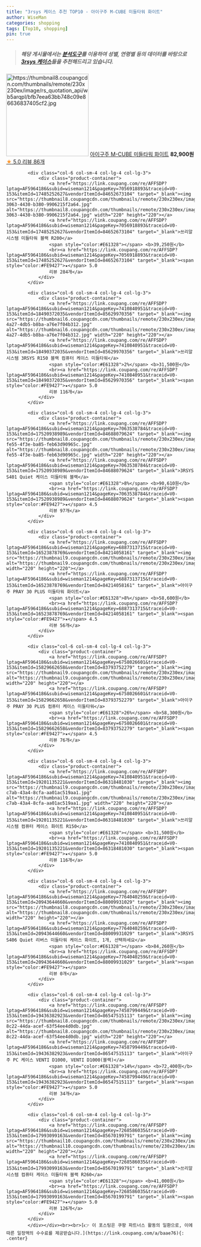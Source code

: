 ```yaml
---
title: "3rsys 케이스 추천 TOP10 - 아이구주 M-CUBE 미들타워 화이트"
author: WiseMan
categories: shopping
tags: [Top10, shopping]
pin: true
---
```


> ##### 해당 게시물에서는 [**분석도구**](https://itemscout.io/)를 이용하여 **성별**, **연령별** 등의 데이터를 바탕으로 [**3rsys 케이스**](https://link.coupang.com/a/baae76)들을 추천해드리고 있습니다.
<div class="container"><div class="row">
            <div class="col-6 col-sm-4 col-lg-4 col-lg-3">
                <div class="product-container">
                    <a href="https://link.coupang.com/re/AFFSDP?lptag=AF5964186&subid=wiseman1214&pageKey=5453777984&traceid=V0-153&itemId=8332010669&vendorItemId=75619855768" target="_blank"><img src="https://thumbnail8.coupangcdn.com/thumbnails/remote/230x230ex/image/rs_quotation_api/wb5arqpl/bfb7eea63bb748c09e86636837405cf2.jpg" alt="https://thumbnail8.coupangcdn.com/thumbnails/remote/230x230ex/image/rs_quotation_api/wb5arqpl/bfb7eea63bb748c09e86636837405cf2.jpg" width="220" height="220"></a>
                    <a href="https://link.coupang.com/re/AFFSDP?lptag=AF5964186&subid=wiseman1214&pageKey=5453777984&traceid=V0-153&itemId=8332010669&vendorItemId=75619855768" target="_blank">아이구주 M-CUBE 미들타워 화이트</a>
                    <span style="color:#E61328"></span> <b>82,900원</b>
                    <br><a href="https://link.coupang.com/re/AFFSDP?lptag=AF5964186&subid=wiseman1214&pageKey=5453777984&traceid=V0-153&itemId=8332010669&vendorItemId=75619855768" target="_blank"><span style="color:#FE9427">★</span> 5.0
                    리뷰 86개</a>
                </div>
            </div>
            
            <div class="col-6 col-sm-4 col-lg-4 col-lg-3">
                <div class="product-container">
                    <a href="https://link.coupang.com/re/AFFSDP?lptag=AF5964186&subid=wiseman1214&pageKey=7056918893&traceid=V0-153&itemId=17485252627&vendorItemId=84652673104" target="_blank"><img src="https://thumbnail8.coupangcdn.com/thumbnails/remote/230x230ex/image/retail/images/2023/01/11/10/6/b2e49c48-3063-4430-b380-9906215f2a64.jpg" alt="https://thumbnail8.coupangcdn.com/thumbnails/remote/230x230ex/image/retail/images/2023/01/11/10/6/b2e49c48-3063-4430-b380-9906215f2a64.jpg" width="220" height="220"></a>
                    <a href="https://link.coupang.com/re/AFFSDP?lptag=AF5964186&subid=wiseman1214&pageKey=7056918893&traceid=V0-153&itemId=17485252627&vendorItemId=84652673104" target="_blank">쓰리알시스템 미들타워 블랙 R200</a>
                    <span style="color:#E61328"></span> <b>39,250원</b>
                    <br><a href="https://link.coupang.com/re/AFFSDP?lptag=AF5964186&subid=wiseman1214&pageKey=7056918893&traceid=V0-153&itemId=17485252627&vendorItemId=84652673104" target="_blank"><span style="color:#FE9427">★</span> 5.0
                    리뷰 284개</a>
                </div>
            </div>
            
            <div class="col-6 col-sm-4 col-lg-4 col-lg-3">
                <div class="product-container">
                    <a href="https://link.coupang.com/re/AFFSDP?lptag=AF5964186&subid=wiseman1214&pageKey=7410840951&traceid=V0-153&itemId=18490372035&vendorItemId=85629970356" target="_blank"><img src="https://thumbnail6.coupangcdn.com/thumbnails/remote/230x230ex/image/retail/images/2023/04/11/12/8/3bc08c4e-4a27-4db5-b8ba-a76e7f04b312.jpg" alt="https://thumbnail6.coupangcdn.com/thumbnails/remote/230x230ex/image/retail/images/2023/04/11/12/8/3bc08c4e-4a27-4db5-b8ba-a76e7f04b312.jpg" width="220" height="220"></a>
                    <a href="https://link.coupang.com/re/AFFSDP?lptag=AF5964186&subid=wiseman1214&pageKey=7410840951&traceid=V0-153&itemId=18490372035&vendorItemId=85629970356" target="_blank">쓰리알시스템 3RSYS R150 블랙 컴퓨터 케이스 미들타워</a>
                    <span style="color:#E61328">2%</span> <b>31,500원</b>
                    <br><a href="https://link.coupang.com/re/AFFSDP?lptag=AF5964186&subid=wiseman1214&pageKey=7410840951&traceid=V0-153&itemId=18490372035&vendorItemId=85629970356" target="_blank"><span style="color:#FE9427">★</span> 5.0
                    리뷰 116개</a>
                </div>
            </div>
            
            <div class="col-6 col-sm-4 col-lg-4 col-lg-3">
                <div class="product-container">
                    <a href="https://link.coupang.com/re/AFFSDP?lptag=AF5964186&subid=wiseman1214&pageKey=7063538784&traceid=V0-153&itemId=17520938989&vendorItemId=84688079624" target="_blank"><img src="https://thumbnail8.coupangcdn.com/thumbnails/remote/230x230ex/image/retail/images/2023/01/13/15/3/6c30665d-fe55-4f3e-ba85-feb63d90965c.jpg" alt="https://thumbnail8.coupangcdn.com/thumbnails/remote/230x230ex/image/retail/images/2023/01/13/15/3/6c30665d-fe55-4f3e-ba85-feb63d90965c.jpg" width="220" height="220"></a>
                    <a href="https://link.coupang.com/re/AFFSDP?lptag=AF5964186&subid=wiseman1214&pageKey=7063538784&traceid=V0-153&itemId=17520938989&vendorItemId=84688079624" target="_blank">3RSYS S401 Quiet 케이스 미들타워 블랙</a>
                    <span style="color:#E61328">8%</span> <b>90,610원</b>
                    <br><a href="https://link.coupang.com/re/AFFSDP?lptag=AF5964186&subid=wiseman1214&pageKey=7063538784&traceid=V0-153&itemId=17520938989&vendorItemId=84688079624" target="_blank"><span style="color:#FE9427">★</span> 4.5
                    리뷰 97개</a>
                </div>
            </div>
            
            <div class="col-6 col-sm-4 col-lg-4 col-lg-3">
                <div class="product-container">
                    <a href="https://link.coupang.com/re/AFFSDP?lptag=AF5964186&subid=wiseman1214&pageKey=6887313715&traceid=V0-153&itemId=16523878769&vendorItemId=84214058161" target="_blank"><img src="https://thumbnail9.coupangcdn.com/thumbnails/remote/230x230ex/image/vendor_inventory/13e2/39984f89108528019570863f641d63d4c23fb46da6a58ae1600e96e8d63b.jpg" alt="https://thumbnail9.coupangcdn.com/thumbnails/remote/230x230ex/image/vendor_inventory/13e2/39984f89108528019570863f641d63d4c23fb46da6a58ae1600e96e8d63b.jpg" width="220" height="220"></a>
                    <a href="https://link.coupang.com/re/AFFSDP?lptag=AF5964186&subid=wiseman1214&pageKey=6887313715&traceid=V0-153&itemId=16523878769&vendorItemId=84214058161" target="_blank">아이구주 PRAY 30 PLUS 미들타워 화이트</a>
                    <span style="color:#E61328">8%</span> <b>58,600원</b>
                    <br><a href="https://link.coupang.com/re/AFFSDP?lptag=AF5964186&subid=wiseman1214&pageKey=6887313715&traceid=V0-153&itemId=16523878769&vendorItemId=84214058161" target="_blank"><span style="color:#FE9427">★</span> 4.5
                    리뷰 56개</a>
                </div>
            </div>
            
            <div class="col-6 col-sm-4 col-lg-4 col-lg-3">
                <div class="product-container">
                    <a href="https://link.coupang.com/re/AFFSDP?lptag=AF5964186&subid=wiseman1214&pageKey=6758026601&traceid=V0-153&itemId=15829662658&vendorItemId=83793752279" target="_blank"><img src="https://thumbnail9.coupangcdn.com/thumbnails/remote/230x230ex/image/vendor_inventory/28a5/deec0510a7c0e82e40675c6c4dca335665d233759e27d60574fd44f2f460.jpg" alt="https://thumbnail9.coupangcdn.com/thumbnails/remote/230x230ex/image/vendor_inventory/28a5/deec0510a7c0e82e40675c6c4dca335665d233759e27d60574fd44f2f460.jpg" width="220" height="220"></a>
                    <a href="https://link.coupang.com/re/AFFSDP?lptag=AF5964186&subid=wiseman1214&pageKey=6758026601&traceid=V0-153&itemId=15829662658&vendorItemId=83793752279" target="_blank">아이구주 PRAY 30 PLUS 컴퓨터 케이스 미들타워</a>
                    <span style="color:#E61328">26%</span> <b>58,300원</b>
                    <br><a href="https://link.coupang.com/re/AFFSDP?lptag=AF5964186&subid=wiseman1214&pageKey=6758026601&traceid=V0-153&itemId=15829662658&vendorItemId=83793752279" target="_blank"><span style="color:#FE9427">★</span> 4.5
                    리뷰 76개</a>
                </div>
            </div>
            
            <div class="col-6 col-sm-4 col-lg-4 col-lg-3">
                <div class="product-container">
                    <a href="https://link.coupang.com/re/AFFSDP?lptag=AF5964186&subid=wiseman1214&pageKey=7410840951&traceid=V0-153&itemId=19201135221&vendorItemId=86318481030" target="_blank"><img src="https://thumbnail9.coupangcdn.com/thumbnails/remote/230x230ex/image/retail/images/2023/06/19/15/6/1329eb09-c7ab-43a4-8cfa-aa01ac519aa1.jpg" alt="https://thumbnail9.coupangcdn.com/thumbnails/remote/230x230ex/image/retail/images/2023/06/19/15/6/1329eb09-c7ab-43a4-8cfa-aa01ac519aa1.jpg" width="220" height="220"></a>
                    <a href="https://link.coupang.com/re/AFFSDP?lptag=AF5964186&subid=wiseman1214&pageKey=7410840951&traceid=V0-153&itemId=19201135221&vendorItemId=86318481030" target="_blank">쓰리알시스템 컴퓨터 케이스 화이트 R150</a>
                    <span style="color:#E61328"></span> <b>31,500원</b>
                    <br><a href="https://link.coupang.com/re/AFFSDP?lptag=AF5964186&subid=wiseman1214&pageKey=7410840951&traceid=V0-153&itemId=19201135221&vendorItemId=86318481030" target="_blank"><span style="color:#FE9427">★</span> 5.0
                    리뷰 116개</a>
                </div>
            </div>
            
            <div class="col-6 col-sm-4 col-lg-4 col-lg-3">
                <div class="product-container">
                    <a href="https://link.coupang.com/re/AFFSDP?lptag=AF5964186&subid=wiseman1214&pageKey=7764040259&traceid=V0-153&itemId=20943644660&vendorItemId=88009931029" target="_blank"><img src="https://thumbnail8.coupangcdn.com/thumbnails/remote/230x230ex/image/vendor_inventory/abe0/180f64a37c3bea446a261128b91c4d55c3f77596359a7c93ef9c36f519a9.jpg" alt="https://thumbnail8.coupangcdn.com/thumbnails/remote/230x230ex/image/vendor_inventory/abe0/180f64a37c3bea446a261128b91c4d55c3f77596359a7c93ef9c36f519a9.jpg" width="220" height="220"></a>
                    <a href="https://link.coupang.com/re/AFFSDP?lptag=AF5964186&subid=wiseman1214&pageKey=7764040259&traceid=V0-153&itemId=20943644660&vendorItemId=88009931029" target="_blank">3RSYS S406 Quiet 리버스 미들타워 케이스 화이트, 1개, 선택하세요</a>
                    <span style="color:#E61328"></span> <b>84,260원</b>
                    <br><a href="https://link.coupang.com/re/AFFSDP?lptag=AF5964186&subid=wiseman1214&pageKey=7764040259&traceid=V0-153&itemId=20943644660&vendorItemId=88009931029" target="_blank"><span style="color:#FE9427">★</span> 
                    리뷰 0개</a>
                </div>
            </div>
            
            <div class="col-6 col-sm-4 col-lg-4 col-lg-3">
                <div class="product-container">
                    <a href="https://link.coupang.com/re/AFFSDP?lptag=AF5964186&subid=wiseman1214&pageKey=7458799449&traceid=V0-153&itemId=19436382923&vendorItemId=86547515113" target="_blank"><img src="https://thumbnail8.coupangcdn.com/thumbnails/remote/230x230ex/image/retail/images/2023/07/11/17/1/1db88b85-8c22-44da-acef-63f54ee4d0db.jpg" alt="https://thumbnail8.coupangcdn.com/thumbnails/remote/230x230ex/image/retail/images/2023/07/11/17/1/1db88b85-8c22-44da-acef-63f54ee4d0db.jpg" width="220" height="220"></a>
                    <a href="https://link.coupang.com/re/AFFSDP?lptag=AF5964186&subid=wiseman1214&pageKey=7458799449&traceid=V0-153&itemId=19436382923&vendorItemId=86547515113" target="_blank">아이구주 PC 케이스 VENTI D1000, VENTI D1000(블랙)</a>
                    <span style="color:#E61328">14%</span> <b>72,400원</b>
                    <br><a href="https://link.coupang.com/re/AFFSDP?lptag=AF5964186&subid=wiseman1214&pageKey=7458799449&traceid=V0-153&itemId=19436382923&vendorItemId=86547515113" target="_blank"><span style="color:#FE9427">★</span> 5.0
                    리뷰 34개</a>
                </div>
            </div>
            
            <div class="col-6 col-sm-4 col-lg-4 col-lg-3">
                <div class="product-container">
                    <a href="https://link.coupang.com/re/AFFSDP?lptag=AF5964186&subid=wiseman1214&pageKey=7268586035&traceid=V0-153&itemId=17993099163&vendorItemId=85670199791" target="_blank"><img src="https://thumbnail10.coupangcdn.com/thumbnails/remote/230x230ex/image/rs_quotation_api/zlfcqcca/4945a567d6b743d58a29c69303315cd5.jpg" alt="https://thumbnail10.coupangcdn.com/thumbnails/remote/230x230ex/image/rs_quotation_api/zlfcqcca/4945a567d6b743d58a29c69303315cd5.jpg" width="220" height="220"></a>
                    <a href="https://link.coupang.com/re/AFFSDP?lptag=AF5964186&subid=wiseman1214&pageKey=7268586035&traceid=V0-153&itemId=17993099163&vendorItemId=85670199791" target="_blank">쓰리알시스템 컴퓨터 케이스 미들타워 블랙 R260</a>
                    <span style="color:#E61328"></span> <b>41,000원</b>
                    <br><a href="https://link.coupang.com/re/AFFSDP?lptag=AF5964186&subid=wiseman1214&pageKey=7268586035&traceid=V0-153&itemId=17993099163&vendorItemId=85670199791" target="_blank"><span style="color:#FE9427">★</span> 5.0
                    리뷰 126개</a>
                </div>
            </div>
            </div></div><br><br>[👉 이 포스팅은 쿠팡 파트너스 활동의 일환으로, 이에 따른 일정액의 수수료를 제공받습니다.](https://link.coupang.com/a/baae76){: .center}